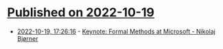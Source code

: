 # [Published on 2022-10-19](index.md)

* [2022-10-19, 17:26:16](https://lobste.rs/s/udzsaa/keynote_formal_methods_at_microsoft) - [Keynote: Formal Methods at Microsoft - Nikolaj Bjørner](https://www.youtube.com/watch?v=GEsvGGp0jyQ)
